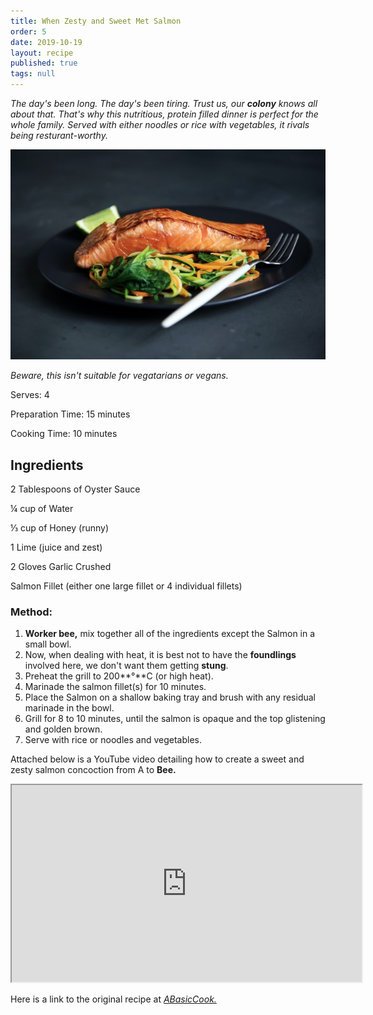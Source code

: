 ```yaml
---
title: When Zesty and Sweet Met Salmon
order: 5
date: 2019-10-19
layout: recipe
published: true
tags: null
---
```

*The day's been long. The day's been tiring. Trust us, our **colony** knows all about that. That's why this nutritious, protein filled dinner is perfect for the whole family. Served with either noodles or rice with vegetables, it rivals being resturant-worthy.* 

![](../uploads/caroline-attwood-bpptlxwtovg-unsplash.jpg "Photo by Caroline Attwood on Unsplash")

*Beware, this isn't suitable for vegatarians or vegans.*

Serves: 4

Preparation Time: 15 minutes

Cooking Time: 10 minutes

## Ingredients

2 Tablespoons of Oyster Sauce

¼ cup of Water

⅓ cup of Honey (runny)

1 Lime (juice and zest)

2 Gloves Garlic Crushed

Salmon Fillet (either one large fillet or 4 individual fillets)

### Method:

1. **Worker bee,** mix together all of the ingredients except the Salmon in a small bowl. 
2. Now, when dealing with heat, it is best not to have the **foundlings** involved here, we don't want them getting **stung**.
3. Preheat the grill to 200**°**C (or high heat).
4. Marinade the salmon fillet(s) for 10 minutes.
5. Place the Salmon on a shallow baking tray and brush with any residual marinade in the bowl.
6. Grill for 8 to 10 minutes, until the salmon is opaque and the top glistening and golden brown.
7. Serve with rice or noodles and vegetables.

Attached below is a YouTube video detailing how to create a sweet and zesty salmon concoction from A to **Bee.**

<div class="video-box"><iframe width="560" height="315" src="https://www.youtube.com/embed/https://youtu.be/leUcE2QRRUA?rel=0" allow="accelerometer; autoplay; encrypted-media; gyroscope; picture-in-picture" allowfullscreen></iframe></div>

Here is a link to the original recipe at *[ABasicCook.](http://www.abasiccook.com/?space-recipes=lime-and-honey-salmon)*